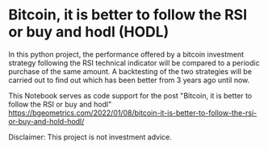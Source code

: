 # Bitcoin, it is better to follow the RSI or buy and hodl (HODL)

In this python project, the performance offered by a bitcoin investment strategy following the RSI technical indicator will be compared to a periodic purchase of the same amount. A backtesting of the two strategies will be carried out to find out which has been better from 3 years ago until now.

This Notebook serves as code support for the post "Bitcoin, it is better to follow the RSI or buy and hodl"
https://bgeometrics.com/2022/01/08/bitcoin-it-is-better-to-follow-the-rsi-or-buy-and-hold-hodl/

Disclaimer: This project is not investment advice.